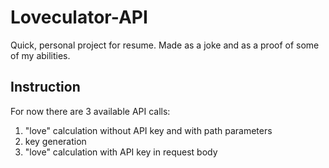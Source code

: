 # Loveculator-API
Quick, personal project for resume. Made as a joke and as a proof of some of my abilities.

## Instruction

For now there are 3 available API calls:
1. "love" calculation without API key and with path parameters
2. key generation
3. "love" calculation with API key in request body
